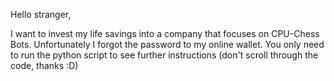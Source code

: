 Hello stranger,

I want to invest my life savings into a company that focuses on CPU-Chess Bots.
Unfortunately I forgot the password to my online wallet.
You only need to run the python script to see further instructions (don't scroll through the code, thanks :D)
